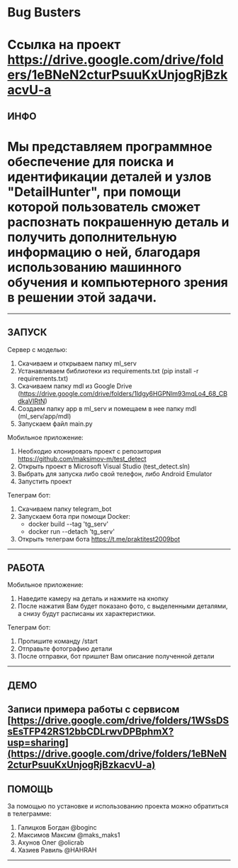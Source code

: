# Bug Busters
# Ссылка на проект https://drive.google.com/drive/folders/1eBNeN2cturPsuuKxUnjogRjBzkacvU-a
ИНФО
---------
# Мы представляем программное обеспечение для поиска и идентификации деталей и узлов "DetailHunter", при помощи которой пользователь сможет распознать покрашенную деталь и получить дополнительную информацию о ней, благодаря использованию машинного обучения и компьютерного зрения в решении этой задачи.
--------


ЗАПУСК
--------
Сервер с моделью:
1) Скачиваем и открываем папку ml_serv
2) Устанавливаем библиотеки из requirements.txt (pip install -r requirements.txt)
3) Скачиваем папку mdl из Google Drive (https://drive.google.com/drive/folders/1ldgy6HGPNlm93mqLo4_68_CBdkaVIRtN)
4) Создаем папку app в ml_serv и помещаем в нее папку mdl (ml_serv/app/mdl)
5) Запускаем файл main.py

Мобильное приложение: 
1) Необходио клонировать проект с репозитория https://github.com/maksimov-m/test_detect
2) Открыть проект в Microsoft Visual Studio (test_detect.sln)
3) Выбрать для запуска либо свой телефон, либо Android Emulator
4) Запустить проект

Телеграм бот:
1) Скачиваем папку telegram_bot
2) Запускаем бота при помощи Docker:
   - docker build --tag 'tg_serv'
   - docker run --detach 'tg_serv'
4) Открыть телеграм бота https://t.me/praktitest2009bot 
--------


РАБОТА
--------------
Мобильное приложение: 
1) Наведите камеру на деталь и нажмите на кнопку
2) После нажатия Вам будет показано фото, с выделенными деталями, а снизу будут расписаны их характеристики.

Телеграм бот:
1) Пропишите команду /start
2) Отправьте фотографию детали
3) После отправки, бот пришлет Вам описание полученной детали
--------------


ДЕМО
--------------
Записи примера работы с сервисом
[https://drive.google.com/drive/folders/1WSsDSsEsTFP42RS12bbCDLrwvDPBphmX?usp=sharing](https://drive.google.com/drive/folders/1eBNeN2cturPsuuKxUnjogRjBzkacvU-a)
--------------




ПОМОЩЬ
------------
За помощью по установке и использованию проекта можно обратиться в телеграмме:
1) Галицков Богдан @boginc
2) Максимов Максим @maks_maks1
3) Ахунов Олег @olicrab
4) Хазиев Равиль @HAHRAH
--------------

